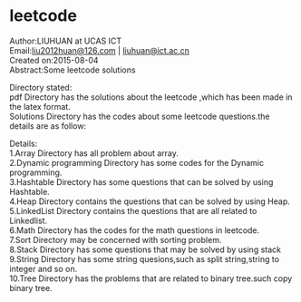 # leetcode
Author:LIUHUAN at UCAS ICT <br>
Email:liu2012huan@126.com | liuhuan@ict.ac.cn<br>
Created on:2015-08-04 <br>
Abstract:Some leetcode solutions<br>

Directory stated:<br>
pdf Directory has the solutions about the leetcode ,which has been made in the latex format.<br>
Solutions Directory has the codes about some leetcode questions.the details are as follow:<br>

Details:<br>
1.Array Directory has all problem about array.<br>
2.Dynamic programming Directory has some codes for the Dynamic programming.<br>
3.Hashtable Directory has some questions that can be solved by using Hashtable.<br>
4.Heap Directory contains the questions that can be solved by using Heap.<br>
5.LinkedList Directory contains the questions that are all related to Linkedlist.<br>
6.Math Directory has the codes for the math questions in leetcode.<br>
7.Sort Directory may be concerned with sorting problem.<br>
8.Stack Directory has some questions that may be solved by using stack<br>
9.String Directory has some string quesions,such as split string,string to integer and so on.<br>
10.Tree Directory has the problems that are related to binary tree.such copy binary tree.<br>
